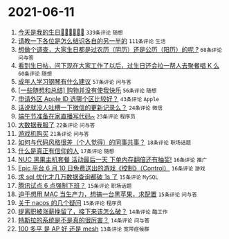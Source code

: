 # 2021-06-11

1. [今天是我的生日🎂🎂🎂🍰🍰🍰](https://www.v2ex.com/t/782797) `339条评论` `随想`
1. [请教一下各位是怎么结识各自的另一半的](https://www.v2ex.com/t/782858) `111条评论` `生活`
1. [想做个调查，大家生日都是过农历（阴历）还是公历（阳历）的呢 ?](https://www.v2ex.com/t/782803) `68条评论` `问与答`
1. [看到生日帖，问下现在大家工作了以后，过生日还会拉一帮人去聚餐唱 K 么](https://www.v2ex.com/t/782813) `60条评论` `随想`
1. [成年人学习钢琴有什么建议](https://www.v2ex.com/t/782805) `57条评论` `问与答`
1. [[一些随想和总结] 购物并没有使我快乐](https://www.v2ex.com/t/782794) `56条评论` `随想`
1. [申请外区 Apple ID 选哪个区比较好？](https://www.v2ex.com/t/782809) `43条评论` `Apple`
1. [话说就没人吐槽一下微信的更新记录么？](https://www.v2ex.com/t/782888) `24条评论` `微信`
1. [端午节准备在家直播写代码~](https://www.v2ex.com/t/782886) `23条评论` `程序员`
1. [大数据我服了](https://www.v2ex.com/t/782856) `22条评论` `问与答`
1. [游戏机购买](https://www.v2ex.com/t/782892) `21条评论` `问与答`
1. [如何与代码风格很差（个人觉得）的同事共事？](https://www.v2ex.com/t/782847) `18条评论` `职场话题`
1. [什么是真正有信仰的人](https://www.v2ex.com/t/782917) `17条评论` `随想`
1. [NUC 黑果主机套餐 活动最后一天 下单内存翻倍还有抽奖!](https://www.v2ex.com/t/782836) `16条评论` `推广`
1. [Epic 平台 6 月 10 日免费送出的游戏《控制》（Control）](https://www.v2ex.com/t/782791) `16条评论` `游戏`
1. [求 sql 优化才几万数据查询都破 1s 了](https://www.v2ex.com/t/782918) `15条评论` `MySQL`
1. [腾讯试点 6 点强制下班？](https://www.v2ex.com/t/782894) `15条评论` `职场话题`
1. [迫于想用 MAC 当生产力，想搞一台黑苹果，求配置](https://www.v2ex.com/t/782854) `15条评论` `问与答`
1. [关于 nacos 的几个疑问](https://www.v2ex.com/t/782807) `15条评论` `程序员`
1. [提离职被涨薪挽留了，接下来该怎么破？](https://www.v2ex.com/t/782961) `14条评论` `酷工作`
1. [特斯拉的系统是不是真的很厉害？](https://www.v2ex.com/t/782875) `14条评论` `问与答`
1. [100 多平 是 AP 好 还是 mesh](https://www.v2ex.com/t/782842) `13条评论` `宽带症候群`
